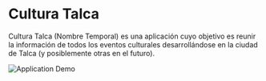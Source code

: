 # Cultura Talca

Cultura Talca (Nombre Temporal) es una aplicación cuyo objetivo es reunir la
información de todos los eventos culturales desarrollándose en la ciudad de
Talca (y posiblemente otras en el futuro).

![Application Demo](https://github.com/codesxt/cultura-ionic/blob/master/docs/imgs/CulturaTalca.gif)
